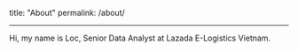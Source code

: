 title: "About"
permalink: /about/
___

Hi, my name is Loc, Senior Data Analyst at Lazada E-Logistics Vietnam. 